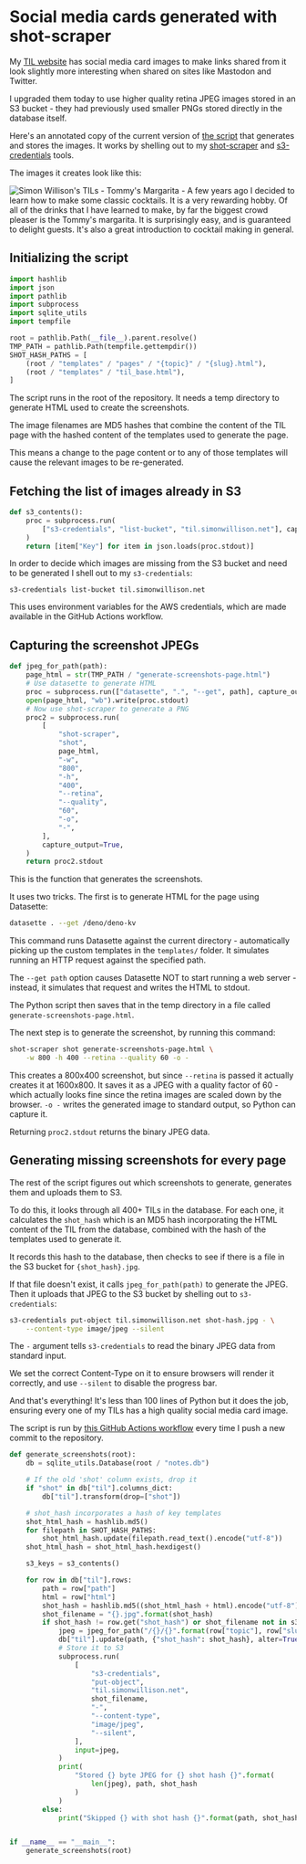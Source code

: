 # Social media cards generated with shot-scraper

My [TIL website](https://til.simonwillison.net/) has social media card images to make links shared from it look slightly more interesting when shared on sites like Mastodon and Twitter.

I upgraded them today to use higher quality retina JPEG images stored in an S3 bucket - they had previously used smaller PNGs stored directly in the database itself.

Here's an annotated copy of the current version of [the script](https://github.com/simonw/til/blob/21549e289ca8e5f941fab9cd06f7baa470863ceb/generate_screenshots.py) that generates and stores the images. It works by shelling out to my [shot-scraper](https://shot-scraper.datasette.io/) and [s3-credentials](https://s3-credentials.readthedocs.io/) tools.

The images it creates look like this:

![Simon Willison's TILs - Tommy's Margarita - A few years ago I decided to learn how to make some classic cocktails. It is a very rewarding hobby. Of all of the drinks that I have learned to make, by far the biggest crowd pleaser is the Tommy's margarita. It is surprisingly easy, and is guaranteed to delight guests. It's also a great introduction to cocktail making in general.](https://user-images.githubusercontent.com/9599/235336801-57ce5c84-0629-41ac-8589-d26846aaace9.png)


## Initializing the script

```python
import hashlib
import json
import pathlib
import subprocess
import sqlite_utils
import tempfile

root = pathlib.Path(__file__).parent.resolve()
TMP_PATH = pathlib.Path(tempfile.gettempdir())
SHOT_HASH_PATHS = [
    (root / "templates" / "pages" / "{topic}" / "{slug}.html"),
    (root / "templates" / "til_base.html"),
]
```
The script runs in the root of the repository. It needs a temp directory to generate HTML used to create the screenshots.

The image filenames are MD5 hashes that combine the content of the TIL page with the hashed content of the templates used to generate the page.

This means a change to the page content or to any of those templates will cause the relevant images to be re-generated.

## Fetching the list of images already in S3

```python
def s3_contents():
    proc = subprocess.run(
        ["s3-credentials", "list-bucket", "til.simonwillison.net"], capture_output=True
    )
    return [item["Key"] for item in json.loads(proc.stdout)]
```
In order to decide which images are missing from the S3 bucket and need to be generated I shell out to my `s3-credentials`:

    s3-credentials list-bucket til.simonwillison.net

This uses environment variables for the AWS credentials, which are made available in the GitHub Actions workflow.

## Capturing the screenshot JPEGs

```python
def jpeg_for_path(path):
    page_html = str(TMP_PATH / "generate-screenshots-page.html")
    # Use datasette to generate HTML
    proc = subprocess.run(["datasette", ".", "--get", path], capture_output=True)
    open(page_html, "wb").write(proc.stdout)
    # Now use shot-scraper to generate a PNG
    proc2 = subprocess.run(
        [
            "shot-scraper",
            "shot",
            page_html,
            "-w",
            "800",
            "-h",
            "400",
            "--retina",
            "--quality",
            "60",
            "-o",
            "-",
        ],
        capture_output=True,
    )
    return proc2.stdout
```
This is the function that generates the screenshots.

It uses two tricks. The first is to generate HTML for the page using Datasette:
```bash
datasette . --get /deno/deno-kv
```
This command runs Datasette against the current directory - automatically picking up the custom templates in the `templates/` folder. It simulates running an HTTP request against the specified path.

The `--get path` option causes Datasette NOT to start running a web server - instead, it simulates that request and writes the HTML to stdout.

The Python script then saves that in the temp directory in a file called `generate-screenshots-page.html`.

The next step is to generate the screenshot, by running this command:

```bash
shot-scraper shot generate-screenshots-page.html \
    -w 800 -h 400 --retina --quality 60 -o -
```
This creates a 800x400 screenshot, but since `--retina` is passed it actually creates it at 1600x800. It saves it as a JPEG with a quality factor of 60 - which actually looks fine since the retina images are scaled down by the browser. `-o -` writes the generated image to standard output, so Python can capture it.

Returning `proc2.stdout` returns the binary JPEG data.

## Generating missing screenshots for every page

The rest of the script figures out which screenshots to generate, generates them and uploads them to S3.

To do this, it looks through all 400+ TILs in the database. For each one, it calculates the `shot_hash` which is an MD5 hash incorporating the HTML content of the TIL from the database, combined with the hash of the templates used to generate it.

It records this hash to the database, then checks to see if there is a file in the S3 bucket for `{shot_hash}.jpg`.

If that file doesn't exist, it calls `jpeg_for_path(path)` to generate the JPEG. Then it uploads that JPEG to the S3 bucket by shelling out to `s3-credentials`:

```bash
s3-credentials put-object til.simonwillison.net shot-hash.jpg - \
    --content-type image/jpeg --silent
```
The `-` argument tells `s3-credentials` to read the binary JPEG data from standard input.

We set the correct Content-Type on it to ensure browsers will render it correctly, and use `--silent` to disable the progress bar.

And that's everything! It's less than 100 lines of Python but it does the job, ensuring every one of my TILs has a high quality social media card image.

The script is run by [this GitHub Actions workflow](https://github.com/simonw/til/blob/main/.github/workflows/build.yml) every time I push a new commit to the repository.

```python
def generate_screenshots(root):
    db = sqlite_utils.Database(root / "notes.db")

    # If the old 'shot' column exists, drop it
    if "shot" in db["til"].columns_dict:
        db["til"].transform(drop=["shot"])

    # shot_hash incorporates a hash of key templates
    shot_html_hash = hashlib.md5()
    for filepath in SHOT_HASH_PATHS:
        shot_html_hash.update(filepath.read_text().encode("utf-8"))
    shot_html_hash = shot_html_hash.hexdigest()

    s3_keys = s3_contents()

    for row in db["til"].rows:
        path = row["path"]
        html = row["html"]
        shot_hash = hashlib.md5((shot_html_hash + html).encode("utf-8")).hexdigest()
        shot_filename = "{}.jpg".format(shot_hash)
        if shot_hash != row.get("shot_hash") or shot_filename not in s3_keys:
            jpeg = jpeg_for_path("/{}/{}".format(row["topic"], row["slug"]))
            db["til"].update(path, {"shot_hash": shot_hash}, alter=True)
            # Store it to S3
            subprocess.run(
                [
                    "s3-credentials",
                    "put-object",
                    "til.simonwillison.net",
                    shot_filename,
                    "-",
                    "--content-type",
                    "image/jpeg",
                    "--silent",
                ],
                input=jpeg,
            )
            print(
                "Stored {} byte JPEG for {} shot hash {}".format(
                    len(jpeg), path, shot_hash
                )
            )
        else:
            print("Skipped {} with shot hash {}".format(path, shot_hash))


if __name__ == "__main__":
    generate_screenshots(root)
```
